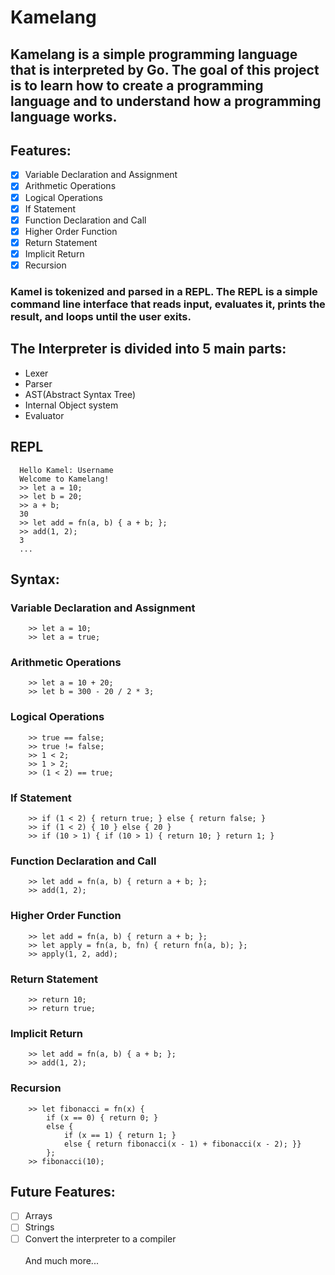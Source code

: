 # Kamelang
## Kamelang is a simple programming language that is interpreted by Go. The goal of this project is to learn how to create a programming language and to understand how a programming language works.

## Features:

- [x] Variable Declaration and Assignment
- [x] Arithmetic Operations
- [x] Logical Operations
- [x] If Statement
- [x] Function Declaration and Call
- [x] Higher Order Function
- [x] Return Statement
- [x] Implicit Return
- [x] Recursion

### Kamel is tokenized and parsed in a REPL. The REPL is a simple command line interface that reads input, evaluates it, prints the result, and loops until the user exits.

## The Interpreter is divided into 5 main parts:
- Lexer
- Parser
- AST(Abstract Syntax Tree)
- Internal Object system
- Evaluator

## REPL
```shell
  Hello Kamel: Username
  Welcome to Kamelang!
  >> let a = 10;
  >> let b = 20;
  >> a + b;
  30
  >> let add = fn(a, b) { a + b; };
  >> add(1, 2);
  3
  ...
```

## Syntax:

### Variable Declaration and Assignment
```shell
    >> let a = 10;
    >> let a = true; 
``` 

### Arithmetic Operations
```shell
    >> let a = 10 + 20;
    >> let b = 300 - 20 / 2 * 3; 
```

### Logical Operations
```shell
    >> true == false;
    >> true != false;
    >> 1 < 2;
    >> 1 > 2;
    >> (1 < 2) == true; 
```

### If Statement
```shell
    >> if (1 < 2) { return true; } else { return false; }
    >> if (1 < 2) { 10 } else { 20 }
    >> if (10 > 1) { if (10 > 1) { return 10; } return 1; }
```

### Function Declaration and Call
```shell
    >> let add = fn(a, b) { return a + b; };
    >> add(1, 2); 
```

### Higher Order Function
```shell
    >> let add = fn(a, b) { return a + b; };
    >> let apply = fn(a, b, fn) { return fn(a, b); };
    >> apply(1, 2, add); 
```

### Return Statement
```shell
    >> return 10;
    >> return true; 
```

### Implicit Return
```shell
    >> let add = fn(a, b) { a + b; };
    >> add(1, 2);
```    

### Recursion
```shell
    >> let fibonacci = fn(x) { 
        if (x == 0) { return 0; } 
        else { 
            if (x == 1) { return 1; } 
            else { return fibonacci(x - 1) + fibonacci(x - 2); }} 
        }; 
    >> fibonacci(10); 
```

## Future Features:
- [ ] Arrays
- [ ] Strings
- [ ] Convert the interpreter to a compiler\
\
And much more...